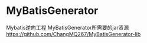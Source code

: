 # MyBatisGenerator
Mybatis逆向工程
MyBatisGenerator所需要的jar资源 https://github.com/ChangMQ267/MyBatisGenerator-lib

